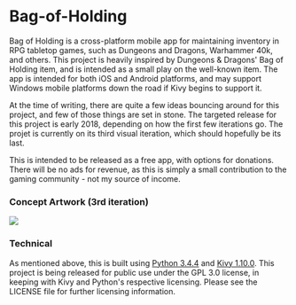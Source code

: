 # Bag-of-Holding
Bag of Holding is a cross-platform mobile app for maintaining inventory in RPG tabletop games, such as Dungeons and Dragons, Warhammer 40k, and others. This project is heavily inspired by Dungeons & Dragons' Bag of Holding item, and is intended as a small play on the well-known item. The app is intended for both iOS and Android platforms, and may support Windows mobile platforms down the road if Kivy begins to support it.

At the time of writing, there are quite a few ideas bouncing around for this project, and few of those things are set in stone. The targeted release for this project is early 2018, depending on how the first few iterations go. The projet is currently on its third visual iteration, which should hopefully be its last.

This is intended to be released as a free app, with options for donations. There will be no ads for revenue, as this is simply a small contribution to the gaming community - not my source of income.

<h3>Concept Artwork (3rd iteration)</h3>
<img style="float:center;" src="https://puu.sh/vT5sJ/a416098f94.jpg"><img/>

<h3>Technical</h3>
As mentioned above, this is built using <a href="https://www.python.org/downloads/release/python-344/">Python 3.4.4</a> and <a href="https://kivy.org/docs/gettingstarted/intro.html">Kivy 1.10.0</a>. This project is being released for public use under the GPL 3.0 license, in keeping with Kivy and Python's respective licensing. Please see the LICENSE file for further licensing information.

